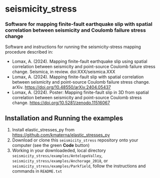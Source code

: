 # seismicity_stress
### Software for mapping finite-fault earthquake slip with spatial correlation between seismicity and Coulomb failure stress change

Software and instructions for running the seismicity-stress mapping procedure described in:
- Lomax, A. (2024). Mapping finite-fault earthquake slip using spatial correlation between seismicity and point-source Coulomb failure stress change. Seismica, in review. doi:XXX/seismica.XXX
- Lomax, A. (2024). Mapping finite-fault slip with spatial correlation between seismicity and point-source Coulomb failure stress change. arXiv. https://doi.org/10.48550/arXiv.2404.05437
- Lomax, A. (2024). Poster: Mapping finite-fault slip in 3D from spatial correlation between seismicity and point-source Coulomb stress change. https://doi.org/10.5281/zenodo.11516067

## Installation and Running the examples
1. Install elastic_stresses_py from https://github.com/kmaterna/elastic_stresses_py
2. Download or clone this ```seismicity_stress``` repository onto your computer (see the green **Code** button)
3. Working in your downloadeded, local directory ```seismicity_stress/examples/AntelopeValley```, ```seismicity_stress/examples/Anchorage_2018```, or ```seismicity_stress/examples/Parkfield```, follow the instructions and commands in ```README.txt```
